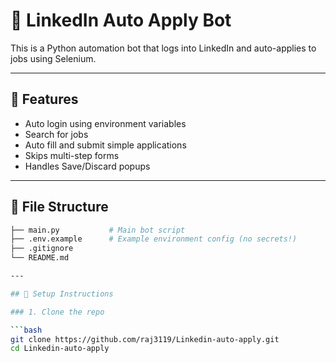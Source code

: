 # 🔗 LinkedIn Auto Apply Bot

This is a Python automation bot that logs into LinkedIn and auto-applies to jobs using Selenium.

---

## 🔧 Features
- Auto login using environment variables
- Search for jobs
- Auto fill and submit simple applications
- Skips multi-step forms
- Handles Save/Discard popups

---

## 📁 File Structure

```bash
├── main.py           # Main bot script
├── .env.example      # Example environment config (no secrets!)
├── .gitignore
└── README.md

---

## 🚀 Setup Instructions

### 1. Clone the repo

```bash
git clone https://github.com/raj3119/Linkedin-auto-apply.git
cd Linkedin-auto-apply